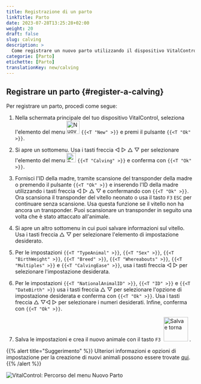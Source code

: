 ```yaml
---
title: Registrazione di un parto
linkTitle: Parto
date: 2023-07-28T13:25:28+02:00
weight: 20
draft: false
slug: calving
description: >
  Come registrare un nuovo parto utilizzando il dispositivo VitalControl.
categorie: [Parto]
etichette: [Parto]
translationKey: new/calving
---
```

## Registrare un parto {#register-a-calving}
 
Per registrare un parto, procedi come segue:

1. Nella schermata principale del tuo dispositivo VitalControl, seleziona l'elemento del menu <img src="/icons/main/new-animal.svg" width="35" align="bottom" alt="Nuovo animale" /> `{{<T "New" >}}` e premi il pulsante `{{<T "Ok" >}}`.

2. Si apre un sottomenu. Usa i tasti freccia ◁ ▷ △ ▽ per selezionare l'elemento del menu <img src="/icons/actions/calving.svg" width="25" align="bottom" alt="Parto" /> `{{<T "Calving" >}}` e conferma con `{{<T "Ok" >}}`.

3. Fornisci l'ID della madre, tramite scansione del transponder della madre o premendo il pulsante `{{<T "Ok" >}}` e inserendo l'ID della madre utilizzando i tasti freccia ◁ ▷ △ ▽ e confermando con `{{<T "Ok" >}}`. Ora scansiona il transponder del vitello neonato o usa il tasto `F3` `ESC` per continuare senza scansione. Usa questa funzione se il vitello non ha ancora un transponder. Puoi scansionare un transponder in seguito una volta che è stato attaccato all'animale.

4. Si apre un altro sottomenu in cui puoi salvare informazioni sul vitello. Usa i tasti freccia △ ▽ per selezionare l'elemento di impostazione desiderato.

5. Per le impostazioni `{{<T "TypeAnimal" >}}`, `{{<T "Sex" >}}`, `{{<T "BirthWeight" >}}`, `{{<T "Breed" >}}`, `{{<T "Whereabouts" >}}`, `{{<T "Multiples" >}}` e `{{<T "CalvingEase" >}}`, usa i tasti freccia ◁ ▷ per selezionare l'impostazione desiderata.

6. Per le impostazioni `{{<T "NationalAnimalID" >}}`, `{{<T "ID" >}}` e `{{<T "DateBirth" >}}` usa i tasti freccia △ ▽ per selezionare l'opzione di impostazione desiderata e conferma con `{{<T "Ok" >}}`. Usa i tasti freccia △ ▽◁ ▷ per selezionare i numeri desiderati. Infine, conferma con `{{<T "Ok" >}}`.

7. Salva le impostazioni e crea il nuovo animale con il tasto `F3` &nbsp;<img src="/icons/footer/save_exit.svg" width="65" align="bottom" alt="Salva e torna" />&nbsp;.

{{% alert title="Suggerimento" %}}
Ulteriori informazioni e opzioni di impostazione per la creazione di nuovi animali possono essere trovate [qui](../../settings/animal-registration/).
{{% /alert %}}


   ![VitalControl: Percorso del menu Nuovo Parto](../images/calving.png "Registrare un parto")
